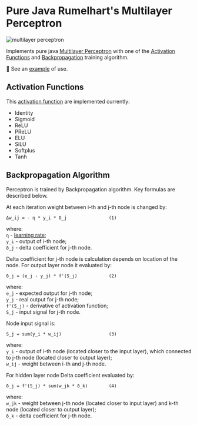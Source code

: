 # Pure Java Rumelhart's Multilayer Perceptron

![multilayer perceptron](https://github.com/user-attachments/assets/1872114f-4727-43fe-a0ca-9c661a66c071)

Implements pure java [Multilayer Perceptron](https://en.wikipedia.org/wiki/Multilayer_perceptron)
with one of the [Activation Functions](https://en.wikipedia.org/wiki/Activation_function)
and [Backpropagation](https://en.wikipedia.org/wiki/Backpropagation) training algorithm.

📰 See an [example](examples/src/main/java/ai/neuromachines/examples/TrainingSample.java) of use.

## Activation Functions

This [activation function](https://en.wikipedia.org/wiki/Activation_function) are implemented currently:
- Identity
- Sigmoid
- ReLU
- PReLU
- ELU
- SiLU
- Softplus
- Tanh

## Backpropagation Algorithm

Perceptron is trained by Backpropagation algorithm. Key formulas are described below.

At each iteration weight between i-th and j-th node is changed by:
```
Δw_ij = - η * y_i * δ_j                (1)
```
where: <br>
`η` - [learning rate](https://en.wikipedia.org/wiki/Learning_rate); <br>
`y_i` - output of i-th node; <br>
`δ_j` - delta coefficient for j-th node.

Delta coefficient for j-th node is calculation depends on location of the node. For output layer node it evaluated by:
```
δ_j = (e_j - y_j) * f'(S_j)            (2)
```
where: <br>
`e_j` - expected output for j-th node; <br>
`y_j` - real output for j-th node; <br>
`f'(S_j)` - derivative of activation function; <br>
`S_j` - input signal for j-th node.

Node input signal is:
```
S_j = sum(y_i * w_ij)                  (3)
```
where: <br>
`y_i` - output of i-th node (located closer to the input layer), which connected to j-th node (located closer to output layer); <br>
`w_ij` - weight between i-th and j-th node.

For hidden layer node Delta coefficient evaluated by:
```
δ_j = f'(S_j) * sum(w_jk * δ_k)        (4)
```
where: <br>
`w_jk` - weight between j-th node (located closer to input layer) and k-th node (located closer to output layer); <br>
`δ_k` - delta coefficient for j-th node.
